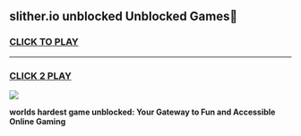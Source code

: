
## slither.io unblocked Unblocked Games👋
<h3>
<a href="https://premium.freeplayer.one?title=slither.io_unblocked&ref=16F">CLICK TO PLAY</a></h3>
<hr>

<h3>
<a href="https://premium.freeplayer.one?title=slither.io_unblocked&ref=16F">CLICK 2 PLAY</a>
  
</h3>

<a href="https://premium.freeplayer.one?title=slither.io_unblocked&ref=16F/"><img src="https://clearcache.store/games.png"></a>


**worlds hardest game unblocked: Your Gateway to Fun and Accessible Online Gaming**
